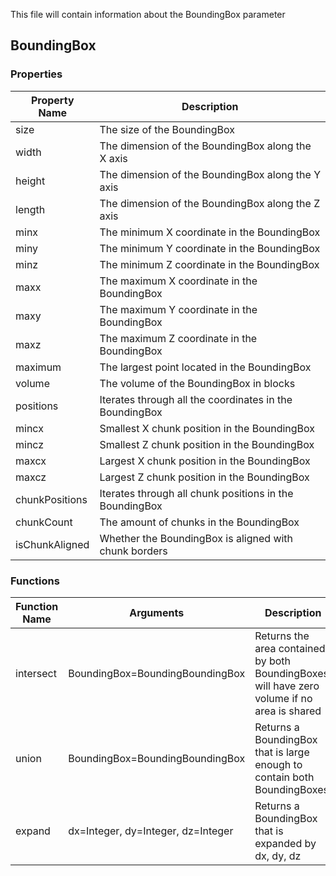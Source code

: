This file will contain information about the BoundingBox parameter

## BoundingBox

### Properties

| Property Name | Description |
| ------------- | ----------- |
| size | The size of the BoundingBox |
| width | The dimension of the BoundingBox along the X axis |
| height | The dimension of the BoundingBox along the Y axis |
| length | The dimension of the BoundingBox along the Z axis |
| minx | The minimum X coordinate in the BoundingBox |
| miny | The minimum Y coordinate in the BoundingBox |
| minz | The minimum Z coordinate in the BoundingBox |
| maxx | The maximum X coordinate in the BoundingBox |
| maxy | The maximum Y coordinate in the BoundingBox |
| maxz | The maximum Z coordinate in the BoundingBox |
| maximum | The largest point located in the BoundingBox |
| volume | The volume of the BoundingBox in blocks |
| positions | Iterates through all the coordinates in the BoundingBox |
| mincx | Smallest X chunk position in the BoundingBox |
| mincz | Smallest Z chunk position in the BoundingBox |
| maxcx | Largest X chunk position in the BoundingBox |
| maxcz | Largest Z chunk position in the BoundingBox |
| chunkPositions | Iterates through all chunk positions in the BoundingBox |
| chunkCount | The amount of chunks in the BoundingBox |
| isChunkAligned | Whether the BoundingBox is aligned with chunk borders |

### Functions

| Function Name | Arguments | Description |
| ------------- | --------- | ----------- |
| intersect | BoundingBox=BoundingBoundingBox | Returns the area contained by both BoundingBoxes, will have zero volume if no area is shared |
| union | BoundingBox=BoundingBoundingBox | Returns a BoundingBox that is large enough to contain both BoundingBoxes |
| expand | dx=Integer, dy=Integer, dz=Integer | Returns a BoundingBox that is expanded by  dx, dy, dz |
